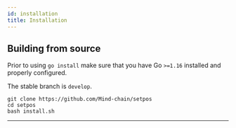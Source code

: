 ```yaml
---
id: installation
title: Installation
---
```





## Building from source

Prior to using `go install` make sure that you have Go `>=1.16` installed and properly configured.

The stable branch is `develop`.

```shell
git clone https://github.com/Mind-chain/setpos
cd setpos
bash install.sh
```

---


